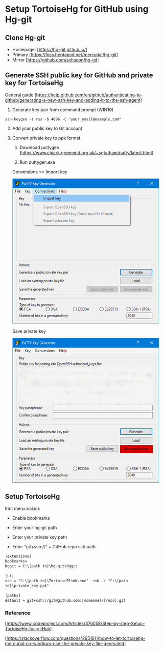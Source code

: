 # Setup TortoiseHg for GitHub using Hg-git

## Clone Hg-git
* Homepage: [https://hg-git.github.io/]
* Primary [https://foss.heptapod.net/mercurial/hg-git]
* Mirror [https://github.com/schacon/hg-git]


## Generate SSH public key for GitHub and private key for TortoiseHg
General guide
[https://help.github.com/en/github/authenticating-to-github/generating-a-new-ssh-key-and-adding-it-to-the-ssh-agent]

1. Generate key pair from command prompt (WIN10)
```
ssh-keygen -t rsa -b 4096 -C "your_email@example.com"
```

2. Add your public key to Git account

3. Convert private key to ppk format

   1. Download puttygen [https://www.chiark.greenend.org.uk/~sgtatham/putty/latest.html]

   2. Run puttygen.exe

   Conversions >> Import key
   
   ![import key](/images/import_key.png)
   
   Save private key
   
   ![save private key](/images/save_private_key.png)
   

## Setup TortoiseHg

Edit mercurial.ini: 

   * Enable bookmarks

   * Enter your hg-git path

   * Enter your private key path

   * Enter "git+ssh://" + GitHub repo ssh path 

```
[extensions]
bookmarks=
hggit = C:\[path to]\hg-git\hggit

[ui]
ssh = "C:\[path to]\TortoisePlink.exe" -ssh -i "C:\[path to]\private_key.ppk"

[paths]
default = git+ssh://git@github.com:[someone]/[repo].git
```

### Reference 
[https://www.codeproject.com/Articles/376058/Step-by-step-Setup-TortoiseHg-for-gitHub]

[https://stackoverflow.com/questions/2951011/how-to-let-tortoisehg-mercurial-on-windows-use-the-private-key-file-generated]
